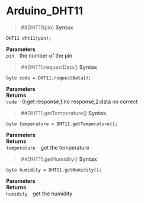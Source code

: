 # Arduino_DHT11
>##DHT11(pin)
**Syntax**
```
DHT11 dht11(pin);
```
**Parameters**   
```pin  ```the number of the pin

>##DHT11.requestData()
**Syntax**
```
byte code = DHT11.requestData();
```
**Parameters**   
**Returns**  
```code  ```0:get response,1:no response,2:data no correct  

>##DHT11.getTemperature()
**Syntax**
```
byte temperature = DHT11.getTemperature();
```
**Parameters**   
**Returns**  
```temperature  ```get the temperature

>##DHT11.getHumidity()
**Syntax**
```
byte humidity = DHT11.getHumidity();
```
**Parameters**   
**Returns**  
```humidity  ```get the humidity
